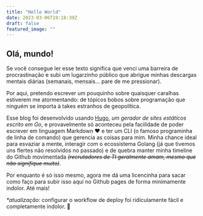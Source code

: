 ```yaml
---
title: "Hello World"
date: 2023-03-06T19:18:39Z
draft: false
featured_image: ""
---
```


## Olá, mundo!

Se você consegue ler esse texto significa que venci uma barreira de procrastinação e subi um lugarzinho público que abrigue minhas descargas mentais diárias (semanais, mensais... pare de me pressionar). 

Por aqui, pretendo escrever um pouquinho sobre quaisquer caralhas estiverem me atormentando: de tópicos bobos sobre programação que ninguém se importa à takes estranhos de geopolítica. 

Esse blog foi desenvolvido usando [Hugo](https://gohugo.io/), _um gerador de sites estáticos escrito em Go_, e provavelmente só aconteceu pela facilidade de poder escrever em linguagem Markdown ❤️ e ter um CLI (o famoso programinha de linha de comando) que gerencia as coisas para mim. Minha chance ideal para esvaziar a mente, interagir com o ecossistema Golang (já que tivemos uns flertes não resolvidos no passado) e de quebra manter minha timeline do Github movimentada _~~(recrutadores de TI geralmente amam, mesmo que não signifique muito)~~_. 

Por enquanto é só isso mesmo, agora me dá uma licencinha para sacar como faço para subir isso aqui no Github pages de forma minimamente indolor. Até mais!

_**atualização*:_ configurar o workflow de deploy foi ridiculamente fácil e completamente indolor. 💫